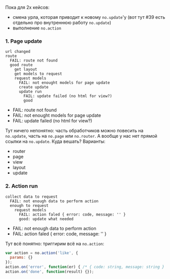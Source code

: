 Пока для 2х кейсов:
- смена урла, которая приводит к новому `no.update`'у (вот тут #39 есть отдельно про внутреннюю работу `no.update`)
- выполнение `no.action`

### 1. Page update
```
url changed
route
  FAIL: route not found
  good route
    get layout
    get models to request
    request models
      FAIL: not enought models for page update
      create update
      update run
        FAIL: update failed (no html for view?)
        good
```

- FAIL: route not found
- FAIL: not enought models for page update
- FAIL: update failed (no html for view?)

Тут ничего непонятно: часть обработчиков можно повесить на `no.update`, часть на `no.page` или `no.router`.
А вообще у нас нет прямой ссылки на `no.update`.
Куда вешать? Варианты:
- router
- page
- view
- layout
- update

### 2. Action run
```
collect data to request
  FAIL: not enough data to perform action
  enough to request
    request models
      FAIL: action faled { error: code, message: '' }
      good: update what needed
```

- FAIL: not enough data to perform action
- FAIL: action faled { error: code, message: '' }

Тут всё понятно: триггирим всё на `no.action`:
```js
var action = no.action('like', {
  params: {}
});
action.on('error', function(er) { /* { code: string, message: string } */ });
action.on('done', function(result) {});
```
